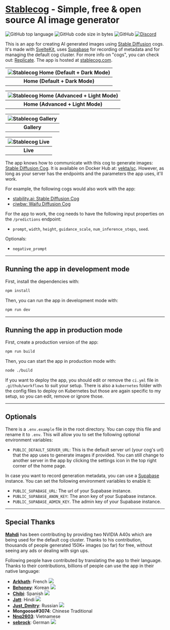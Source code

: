 # [Stablecog](https://stablecog.com) - Simple, free & open source AI image generator
![GitHub top language](https://img.shields.io/github/languages/top/sebrock/bananominer-watch-DEV_TEST?style=plastic)
![GitHub code size in bytes](https://img.shields.io/github/languages/code-size/sebrock/bananominer-watch-DEV_TEST?style=plastic)
![GitHub](https://img.shields.io/github/license/sebrock/bananominer-watch-DEV_TEST?style=plastic)
[![Discord](https://img.shields.io/badge/discord-join%20chat-orange.svg)](https://stablecog.com/discord)

This is an app for creating AI generated images using [Stable Diffusion](https://github.com/CompVis/stable-diffusion) cogs. It's made with [SvelteKit](https://kit.svelte.dev), uses [Supabase](https://supabase.com) for recording of metadata and for managing the default cog cluster. For more info on "cogs", you can check out: [Replicate](https://replicate.com). The app is hosted at [stablecog.com](https://stablecog.com).

| ![Stablecog Home (Default + Dark Mode)](https://stablecog.com/images/mockups/home-default.png) |
| :--------------------------------------------------------------------------------------------: |
|                               <b>Home (Default + Dark Mode)</b>                                |

| ![Stablecog Home (Advanced + Light Mode)](https://stablecog.com/images/mockups/home-advanced-light.png) |
| :-----------------------------------------------------------------------------------------------------: |
|                                   <b>Home (Advanced + Light Mode)</b>                                   |

| ![Stablecog Gallery](https://stablecog.com/images/mockups/gallery.png) |
| :--------------------------------------------------------------------: |
|                             <b>Gallery</b>                             |

| ![Stablecog Live](https://stablecog.com/images/mockups/live.png) |
| :--------------------------------------------------------------: |
|                           <b>Live</b>                            |

The app knows how to communicate with this cog to generate images: [Stable Diffusion Cog](https://github.com/stablecog/stable-diffusion-cog). It is available on Docker Hub at: [yekta/sc](https://hub.docker.com/r/yekta/sc). However, as long as your server has the endpoints and the parameters the app uses, it'll work.

For example, the following cogs would also work with the app:

- [stability.ai: Stable Diffusion Cog](https://replicate.com/stability-ai/stable-diffusion)
- [cjwbw: Waifu Diffusion Cog](https://replicate.com/cjwbw/waifu-diffusion)

For the app to work, the cog needs to have the following input properties on the `/predictions` endpoint:

- `prompt`, `width`, `height`, `guidance_scale`, `num_inference_steps`, `seed`.

Optionals:

- `negative_prompt`

---

## Running the app in development mode

First, install the dependencies with:

```bash
npm install
```

Then, you can run the app in development mode with:

```bash
npm run dev
```

---

## Running the app in production mode

First, create a production version of the app:

```bash
npm run build
```

Then, you can start the app in production mode with:

```bash
node ./build
```

If you want to deploy the app, you should edit or remove the `ci.yml` file in `.github/workflows` to suit your setup. There is also a `kubernetes` folder with the config files to deploy on Kubernetes but those are again specific to my setup, so you can edit, remove or ignore those.

---

## Optionals

There is a `.env.example` file in the root directory. You can copy this file and rename it to `.env`. This will allow you to set the following optional environment variables:

- `PUBLIC_DEFAULT_SERVER_URL`: This is the default server url (your cog's url) that the app uses to generate images if provided. You can still change to another server in the app by clicking the settings icon in the top right corner of the home page.

In case you want to record generation metadata, you can use a [Supabase](https://supabase.com) instance. You can set the following environment variables to enable it:

- `PUBLIC_SUPABASE_URL`: The url of your Supabase instance.
- `PUBLIC_SUPABASE_ANON_KEY`: The anon key of your Supabase instance.
- `PUBLIC_SUPABASE_ADMIN_KEY`. The admin key of your Supabase instance.

---

## Special Thanks

[**Mahdi**](https://twitter.com/MahdiMC) has been contributing by providing two NVIDIA A40s which are being used for the default cog cluster. Thanks to his contribution, thousands of people generated 150K+ images (so far) for free, without seeing any ads or dealing with sign ups.

Following people have contributed by translating the app to their language. Thanks to their contributions, billions of people can use the app in their native language:

- [**Arkhath**](https://twitter.com/Arkhath): French ![](https://img.shields.io/badge/Follow%20%40Arkhath--lightgrey?logo=twitter&style=social)
- [**Behoney**](https://github.com/behoney): Korean ![](https://img.shields.io/badge/Follow%20%40behoney--lightgrey?logo=twitter&style=social)
- [**Chibi**](https://twitter.com/CryptoChibs): Spanish ![](https://img.shields.io/badge/Follow%20%40CryptoChibs--lightgrey?logo=twitter&style=social)
- [**Jatt**](https://twitter.com/BananoJatt): Hindi  ![](https://img.shields.io/badge/Follow%20%40BananoJatt--lightgrey?logo=twitter&style=social)
- [**Just_Dmitry**](https://github.com/justdmitry): Russian  ![](https://img.shields.io/badge/Follow%20%40justdmitry--lightgrey?logo=twitter&style=social)
- **Mongoose#3074**: Chinese Traditional
- [**Nnq2603**](mailto:5vil@live.com): Vietnamese
- [**sebrock**](https://twitter.com/sebrock): German ![](https://img.shields.io/badge/Follow%20%40sebrock--lightgrey?logo=twitter&style=social)
